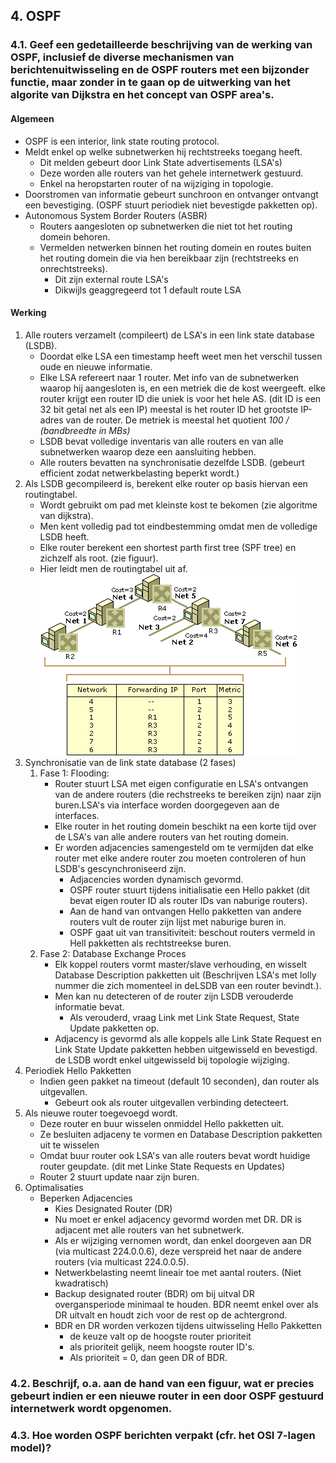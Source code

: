## 4. OSPF
### 4.1. Geef een gedetailleerde beschrijving van de werking van OSPF, inclusief de diverse mechanismen van berichtenuitwisseling en de OSPF routers met een bijzonder functie, maar zonder in te gaan op de uitwerking van het algorite van Dijkstra en het concept van OSPF area's.
#### Algemeen
* OSPF is een interior, link state routing protocol.
* Meldt enkel op welke subnetwerken hij rechtstreeks toegang heeft.
    * Dit melden gebeurt door Link State advertisements (LSA's)
    * Deze worden alle routers van het gehele internetwerk gestuurd.
    * Enkel na heropstarten router of na wijziging in topologie.
*  Doorstromen van informatie gebeurt sunchroon en ontvanger ontvangt een bevestiging. (OSPF  stuurt periodiek niet bevestigde pakketten op).
*  Autonomous System Border Routers (ASBR)
    *  Routers aangesloten op subnetwerken die niet tot het routing domein behoren.
    *  Vermelden netwerken binnen het routing domein  en routes buiten het routing domein die via hen bereikbaar zijn (rechtstreeks en onrechtstreeks). 
        *  Dit zijn external route LSA's
        *  Dikwijls geaggregeerd tot 1 default route LSA

#### Werking
1. Alle routers verzamelt (compileert) de LSA's in een link state database (LSDB).
    * Doordat elke LSA een timestamp heeft weet men het verschil tussen oude en nieuwe informatie.
    * Elke LSA refereert naar 1 router. Met info van de subnetwerken waarop hij aangesloten is, en een metriek die de kost weergeeft. elke router krijgt een router ID die uniek is voor het hele AS. (dit ID is een 32 bit getal net als een IP) meestal is het router ID het grootste IP-adres van de router. De metriek is meestal het quotient *100 / (bandbreedte in MBs)*
    * LSDB bevat volledige inventaris van alle routers en van alle subnetwerken waarop deze een aansluiting hebben.
    * Alle routers bevatten na synchronisatie dezelfde LSDB. (gebeurt efficient zodat netwerkbelasting beperkt wordt.)
2. Als LSDB gecompileerd is, berekent elke router op basis hiervan een routingtabel.
    * Wordt gebruikt om pad met kleinste kost te bekomen (zie algoritme van dijkstra).
    * Men kent volledig pad tot eindbestemming omdat men de volledige LSDB heeft.
    * Elke router berekent een shortest parth first tree (SPF tree) en zichzelf als root. (zie figuur).
    * Hier leidt men de routingtabel uit af.<br />
![](IC212787.gif)
3. Synchronisatie van de link state database (2 fases)
    1. Fase 1: Flooding: 
        * Router stuurt LSA met eigen configuratie en LSA's ontvangen van de andere routers (die rechstreeks te bereiken zijn) naar zijn buren.LSA's via interface worden doorgegeven aan de interfaces.
        * Elke router in het routing domein beschikt na een korte tijd over de LSA's van alle andere routers van het routing domein.
        * Er worden adjacencies samengesteld om te vermijden dat elke router met elke andere router zou moeten controleren of hun LSDB's gescynchroniseerd zijn.
            * Adjacencies worden dynamisch gevormd.
            * OSPF router stuurt tijdens initialisatie een Hello pakket (dit bevat eigen router ID als router IDs van naburige routers).
            * Aan de hand van ontvangen Hello pakketten van andere routers vult de router zijn lijst met naburige buren in.
            * OSPF gaat uit van transitiviteit: beschout routers vermeld in Hell pakketten als rechtstreekse buren.
    2. Fase 2: Database Exchange Proces
        *  Elk koppel routers vormt master/slave verhouding, en wisselt Database Description pakketten uit (Beschrijven LSA's met lolly nummer die zich momenteel in deLSDB van een router bevindt.).
        *  Men kan nu detecteren of de router zijn LSDB verouderde informatie bevat.
            * Als verouderd, vraag Link met Link State Request, State Update pakketten op.
        * Adjacency is gevormd als alle koppels alle Link State Request en Link State Update pakketten hebben uitgewisseld en bevestigd. de LSDB wordt enkel uitgewisseld bij topologie wijziging.
4. Periodiek Hello Pakketten 
    * Indien geen pakket na timeout (default 10 seconden), dan router als uitgevallen.
        * Gebeurt ook als router uitgevallen verbinding detecteert. 
5. Als nieuwe router toegevoegd wordt.
    * Deze router en buur wisselen onmiddel Hello pakketten uit.
    * Ze besluiten adjaceny te vormen en Database Description pakketten uit te wisselen
    * Omdat buur router ook LSA's van alle routers bevat wordt huidige router geupdate. (dit met Linke State Requests en Updates)
    * Router 2 stuurt update naar zijn buren.
6. Optimalisaties
    * Beperken Adjacencies
        * Kies Designated Router (DR)
        * Nu moet er enkel adjacency gevormd worden met DR. DR is adjacent met alle routers van het subnetwerk.
        * Als er wijziging vernomen wordt, dan enkel doorgeven aan DR (via multicast 224.0.0.6), deze verspreid het naar de andere routers (via multicast 224.0.0.5).
        * Netwerkbelasting neemt lineair toe met aantal routers. (Niet kwadratisch)
        * Backup designated router (BDR) om bij uitval DR overgansperiode minimaal te houden. BDR neemt enkel over als DR uitvalt en houdt zich voor de rest op de achtergrond.
        * BDR en DR worden verkozen tijdens uitwisseling Hello Pakketten
            * de keuze valt op de hoogste router prioriteit
            * als prioriteit gelijk, neem hoogste router ID's.
            * Als prioriteit = 0, dan geen DR of BDR.


### 4.2. Beschrijf, o.a. aan de hand van een figuur, wat er precies gebeurt indien er een nieuwe router in een door OSPF gestuurd internetwerk wordt opgenomen.
### 4.3. Hoe worden OSPF berichten verpakt (cfr. het OSI 7-lagen model)?
